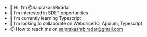 - 👋 Hi, I’m @SaiprakashBiradar
- 👀 I’m interested in SDET opportunities
- 🌱 I’m currently learning Typescript
- 💞️ I’m looking to collaborate on WebdricerIO, Appium, Typescript
- 📫 How to reach me on saiprakashrbiradar@gmail.com

<!---
SaiprakashBiradar/SaiprakashBiradar is a ✨ special ✨ repository because its `README.md` (this file) appears on your GitHub profile.
You can click the Preview link to take a look at your changes.
--->
